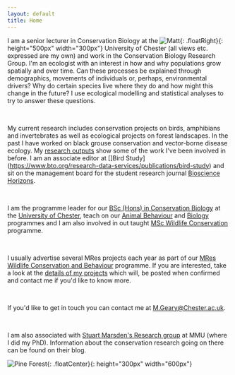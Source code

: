 ```yaml
---
layout: default
title: Home
---
```


I am a senior lecturer in Conservation Biology at the ![Matt](../images/photo.jpg){: .floatRight}{: height="500px" width="300px"} University of Chester (all views etc. expressed are my own) and work in the Conservation Biology Research Group. I'm an ecologist with an interest in how and why populations grow spatially and over time. Can these processes be explained through demographics, movements of individuals or, perhaps, environmental drivers? Why do certain species live where they do and how might this change in the future? I use ecological modelling and statistical analyses to try to answer these questions.   

<br>

My current research includes conservation projects on birds, amphibians and invertebrates as well as ecological projects on forest landscapes. In the past I have worked on black grouse conservation and vector-borne disease ecology. My [research outputs](http://mattgeary.github.io/output/) show some of the work I've been involved in before. I am an associate editor at []Bird Study](https://www.bto.org/research-data-services/publications/bird-study) and sit on the management board for the student research journal [Bioscience Horizons](https://academic.oup.com/biohorizons).

<br>

I am the programme leader for our [BSc (Hons) in Conservation Biology](http://www.chester.ac.uk/undergraduate/conservation-biology) at the [University of Chester](http://www.chester.ac.uk/departments/biological-sciences), teach on our [Animal Behaviour]() and [Biology]() programmes and I am also involved in out taught [MSc Wildlife Conservation](http://www.chester.ac.uk/postgraduate/wildlife-conservation) programme. 

<br>

I usually advertise several MRes projects each year as part of our [MRes Wildlife Conservation and Behaviour](https://www1.chester.ac.uk/study/postgraduate/biological-sciences-wildlife-behaviour-and-conservation-pathway/201810) programme. If you are interested, take a look at the [details of my projects](http://mattgeary.github.io/MRes/) which will, be posted when confirmed and contact me if you'd like to know more. 

<br>

If you'd like to get in touch you can contact me at <M.Geary@Chester.ac.uk>. 

<br>

I am also associated with [Stuart Marsden's Research group](http://stuartmarsden.blogspot.co.uk/) at MMU (where I did my PhD). Information about the conservation research going on there can be found on their blog. 


![Pine Forest](../images/cal_pine.jpg){: .floatCenter}{: height="300px" width="600px"}
